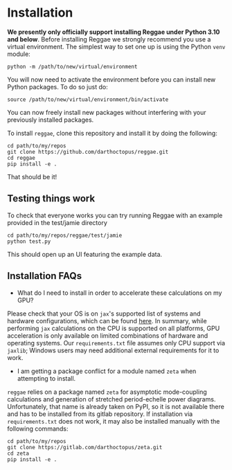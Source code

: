 # Installation

**We presently only officially support installing Reggae under Python 3.10 and below**. Before installing Reggae we strongly recommend you use a virtual environment. The simplest way to set one up is using the Python `venv` module:
```
python -m /path/to/new/virtual/environment
``` 
You will now need to activate the environment before you can install new Python packages. To do so just do:
```
source /path/to/new/virtual/environment/bin/activate
```
You can now freely install new packages without interfering with your previously installed packages.

To install `reggae`, clone this repository and install it by doing the following:
```
cd path/to/my/repos
git clone https://github.com/darthoctopus/reggae.git
cd reggae
pip install -e .
```
That should be it!

## Testing things work

To check that everyone works you can try running Reggae with an example provided in the test/jamie directory
```
cd path/to/my/repos/reggae/test/jamie
python test.py
```
This should open up an UI featuring the example data.

## Installation FAQs

- What do I need to install in order to accelerate these calculations on my GPU?

Please check that your OS is on `jax`'s supported list of systems and hardware configurations, which can be found [here](https://jax.readthedocs.io/en/latest/installation.html#supported-platforms). In summary, while performing `jax` calculations on the CPU is supported on all platforms, GPU acceleration is only available on limited combinations of hardware and operating systems. Our `requirements.txt` file assumes only CPU support via `jaxlib`; Windows users may need additional external requirements for it to work.

- I am getting a package conflict for a module named `zeta` when attempting to install.

`reggae` relies on a package named `zeta` for asymptotic mode-coupling calculations and generation of stretched period-echelle power diagrams. Unfortunately, that name is already taken on PyPI, so it is not available there and has to be installed from its gitlab repository. If installation via `requirements.txt` does not work, it may also be installed manually with the following commands:

```
cd path/to/my/repos
git clone https://gitlab.com/darthoctopus/zeta.git
cd zeta
pip install -e .
```
